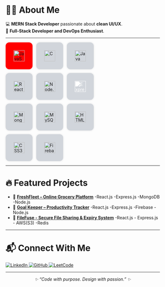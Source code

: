 # 👩‍💻 About Me

💻 **MERN Stack Developer** passionate about **clean UI/UX**.  
🚀 **Full-Stack Developer and DevOps Enthusiast**.

---

<p align="left" style="display:flex; flex-wrap: wrap; gap: 12px; max-width: 360px;">
  <span style="background: red; /* Tailwind's gray-300 */
               padding: 12px; 
               border-radius: 12px; 
               display: flex; 
               align-items: center; 
               justify-content: center; 
               width: 64px; 
               height: 64px; 
               box-shadow: 0 0 6px rgba(0,0,0,0.1);">
    <img src="https://cdn.jsdelivr.net/gh/devicons/devicon/icons/javascript/javascript-original.svg" width="36" height="36" alt="JavaScript" />
  </span>
  
  <span style="background:#d1d5db; padding: 12px; border-radius: 12px; display: flex; align-items: center; justify-content: center; width: 64px; height: 64px; box-shadow: 0 0 6px rgba(0,0,0,0.1);">
    <img src="https://cdn.jsdelivr.net/gh/devicons/devicon/icons/c/c-original.svg" width="36" height="36" alt="C" />
  </span>
  
  <span style="background:#d1d5db; padding: 12px; border-radius: 12px; display: flex; align-items: center; justify-content: center; width: 64px; height: 64px; box-shadow: 0 0 6px rgba(0,0,0,0.1);">
    <img src="https://cdn.jsdelivr.net/gh/devicons/devicon/icons/java/java-original.svg" width="36" height="36" alt="Java" />
  </span>
  
  <span style="background:#d1d5db; padding: 12px; border-radius: 12px; display: flex; align-items: center; justify-content: center; width: 64px; height: 64px; box-shadow: 0 0 6px rgba(0,0,0,0.1);">
    <img src="https://cdn.jsdelivr.net/gh/devicons/devicon/icons/react/react-original.svg" width="36" height="36" alt="React" />
  </span>
  
  <span style="background:#d1d5db; padding: 12px; border-radius: 12px; display: flex; align-items: center; justify-content: center; width: 64px; height: 64px; box-shadow: 0 0 6px rgba(0,0,0,0.1);">
    <img src="https://cdn.jsdelivr.net/gh/devicons/devicon/icons/nodejs/nodejs-original.svg" width="36" height="36" alt="Node.js" />
  </span>
  
  <span style="background:#d1d5db; padding: 12px; border-radius: 12px; display: flex; align-items: center; justify-content: center; width: 64px; height: 64px; box-shadow: 0 0 6px rgba(0,0,0,0.1);">
    <img src="https://cdn.jsdelivr.net/gh/devicons/devicon/icons/express/express-original.svg" width="36" height="36" alt="Express" style="filter: brightness(0) invert(1);" />
  </span>
  
  <span style="background:#d1d5db; padding: 12px; border-radius: 12px; display: flex; align-items: center; justify-content: center; width: 64px; height: 64px; box-shadow: 0 0 6px rgba(0,0,0,0.1);">
    <img src="https://cdn.jsdelivr.net/gh/devicons/devicon/icons/mongodb/mongodb-original.svg" width="36" height="36" alt="MongoDB" />
  </span>
  
  <span style="background:#d1d5db; padding: 12px; border-radius: 12px; display: flex; align-items: center; justify-content: center; width: 64px; height: 64px; box-shadow: 0 0 6px rgba(0,0,0,0.1);">
    <img src="https://cdn.jsdelivr.net/gh/devicons/devicon/icons/mysql/mysql-original.svg" width="36" height="36" alt="MySQL" />
  </span>
  
  <span style="background:#d1d5db; padding: 12px; border-radius: 12px; display: flex; align-items: center; justify-content: center; width: 64px; height: 64px; box-shadow: 0 0 6px rgba(0,0,0,0.1);">
    <img src="https://cdn.jsdelivr.net/gh/devicons/devicon/icons/html5/html5-original.svg" width="36" height="36" alt="HTML5" />
  </span>
  
  <span style="background:#d1d5db; padding: 12px; border-radius: 12px; display: flex; align-items: center; justify-content: center; width: 64px; height: 64px; box-shadow: 0 0 6px rgba(0,0,0,0.1);">
    <img src="https://cdn.jsdelivr.net/gh/devicons/devicon/icons/css3/css3-original.svg" width="36" height="36" alt="CSS3" />
  </span>
  
  <span style="background:#d1d5db; padding: 12px; border-radius: 12px; display: flex; align-items: center; justify-content: center; width: 64px; height: 64px; box-shadow: 0 0 6px rgba(0,0,0,0.1);">
    <img src="https://cdn.jsdelivr.net/gh/devicons/devicon/icons/firebase/firebase-plain.svg" width="36" height="36" alt="Firebase" />
  </span>
</p>

 




---

# 🔥 Featured Projects

- 🌽 **[FreshFleet – Online Grocery Platform](https://freshfleet.vercel.app)**
         -React.js    -Express.js    -MongoDB     -Node.js
- 🎯 **[Goal Keeper – Productivity Tracker](https://goalkee.vercel.app/)**
         -React.js    -Express.js    -Firebase    -Node.js
- 📸 **[FileFuse -  Secure File Sharing & Expiry System](https://filefuse.vercel.app/)**   -React.js    - Express.js    - AWS(S3)   -Redis 

---

# 📬 Connect With Me

<p align="left">
  <a href="https://www.linkedin.com/in/deepadharsinik" target="_blank">
    <img src="https://img.shields.io/badge/LinkedIn-0A66C2?style=for-the-badge&logo=linkedin&logoColor=white" alt="LinkedIn" />
  </a>
  <a href="https://github.com/deepadharsini" target="_blank">
    <img src="https://img.shields.io/badge/GitHub-181717?style=for-the-badge&logo=github&logoColor=white" alt="GitHub" />
  </a>
  <a href="https://leetcode.com/u/deepadharsini_1203/" target="_blank">
    <img src="https://img.shields.io/badge/LeetCode-FFA116?style=for-the-badge&logo=leetcode&logoColor=black" alt="LeetCode" />
  </a>
</p>

---

<p align="center"><i>✨ “Code with purpose. Design with passion.” ✨</i></p>
